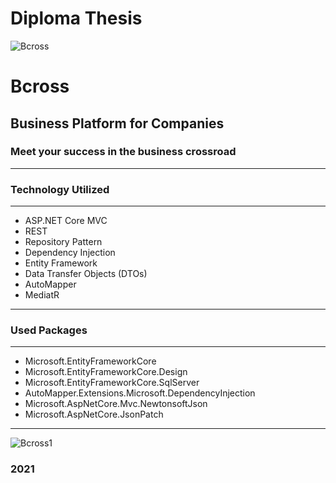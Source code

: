 # Diploma Thesis

![Bcross](https://dewey.tailorbrands.com/production/brand_version_mockup_image/319/3853376319_adea5418-0829-45a9-81c6-15a94b168cf7.png?cb=1601812145%27)


# Bcross 
## Business Platform for Companies
### Meet your success in the business crossroad

__________
### Technology Utilized
__________
+ ASP.NET Core MVC
+ REST
+ Repository Pattern
+ Dependency Injection
+ Entity Framework
+ Data Transfer Objects (DTOs)
+ AutoMapper
+ MediatR
__________

### Used Packages
__________
+ Microsoft.EntityFrameworkCore
+ Microsoft.EntityFrameworkCore.Design
+ Microsoft.EntityFrameworkCore.SqlServer
+ AutoMapper.Extensions.Microsoft.DependencyInjection
+ Microsoft.AspNetCore.Mvc.NewtonsoftJson
+ Microsoft.AspNetCore.JsonPatch
__________


![Bcross1](https://drive.google.com/uc?export=view&id=1RYRNIdH4XrF7-u02PILXESF2BdYezoWq)


### 2021 
